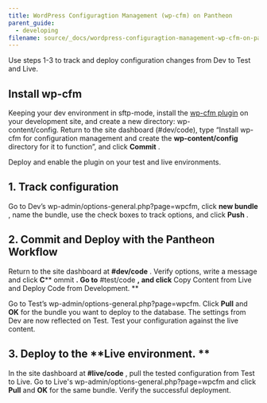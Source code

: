 ```yaml
---
title: WordPress Configuragtion Management (wp-cfm) on Pantheon
parent_guide:
  - developing
filename: source/_docs/wordpress-configuragtion-management-wp-cfm-on-pantheon.md
---
```


Use steps 1-3 to track and deploy configuration changes from Dev to Test and Live. 

## Install wp-cfm
Keeping your dev environment in sftp-mode, install the [wp-cfm plugin](https://wordpress.org/plugins/wp-cfm/) on your development site, and create a new directory: wp-content/config. Return to the site dashboard (#dev/code), type “Install wp-cfm for configuration management and create the **wp-content/config** directory for it to function”, and click **Commit** .   
Deploy and enable the plugin on your test and live environments.
## 1. Track configuration
Go to Dev’s wp-admin/options-general.php?page=wpcfm, click **new bundle** , name the bundle, use the check boxes to track options, and click **Push** . 
## 2. Commit and Deploy with the Pantheon Workflow
Return to the site dashboard at **#dev/code** . Verify options, write a message and click **C**** ommit **. Go to** #test/code **, and click** Copy Content from Live and Deploy Code from Development. **  


Go to Test’s wp-admin/options-general.php?page=wpcfm. Click **Pull** and **OK** for the bundle you want to deploy to the database. The settings from Dev are now reflected on Test. Test your configuration against the live content.
## 3. Deploy to the **Live environment. **
In the site dashboard at **#live/code** , pull the tested configuration from Test to Live. Go to Live's wp-admin/options-general.php?page=wpcfm and click **Pull** and **OK** for the same bundle. Verify the successful deployment.
